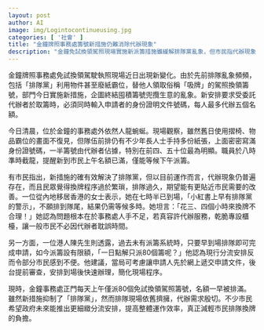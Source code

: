 ```yaml
---
layout: post
author: AI
image: img/Logintocontinueusing.jpg
categories: [ '社會' ]
title: "金鐘牌照事務處籌號新措施仍難消除代辦現象"
description: "金鐘免試換領駕照現場實施新派籌措施雖緩解排隊黨亂象，但市民指代辦現象持續，人龍依舊長，辦理程序繁瑣引不滿。意見認為現場應簡化流程、設立專櫃及推行線上申請，以加快換牌效率，減輕排隊負擔。"
---
```

金鐘牌照事務處免試換領駕駛執照現場近日出現新變化。由於先前排隊亂象頻頻，包括「排隊黨」利用物件甚至廢紙霸位，替他人領取俗稱「吸牌」的駕照換領籌號，部門今日實施新措施，企圖終結囤積籌號兜攬生意的亂象。新安排要求受委託代辦者於取籌時，必須同時輸入申請者的身份證明文件號碼，每人最多代辦五個名額。

今日清晨，位於金鐘的事務處外依然人龍蜿蜒。現場觀察，雖然舊日使用摺椅、物品霸位的畫面不復見，但隊伍前排仍有不少年長人士手持多份紙張，上面密密寫滿身份證號碼，一半籌號由代辦者佔據，特別在前四、五十位最為明顯。職員於八時準時截龍，提醒新到市民上午名額已滿，僅能等候下午派籌。

有市民指出，新措施的確有效解決了排隊黨，但以目前運作而言，代辦現象仍普遍存在，而且民眾覺得換牌程序過於繁瑣，排隊過久，期望能有更貼近市民需要的改善。一位從內地移居香港的女士表示，她在七時半已到場，「小紅書上早有排隊黨的警示」，不願排到隊尾，結果仍需等候多時。她坦言：「花三、四個小時來換牌不合理！」她認為問題根本在於事務處人手不足，若真容許代辦服務，乾脆專設櫃檯，讓一般市民不必因代辦者耽誤時間。

另一方面，一位港人陳先生則透露，過去未有派籌系統時，只要早到場排隊即可完成申請，如今派籌設有限額，「一日點解只派80個籌呢？」他認為現行分流安排反而令部分市民感到不便。他建議，當局可考慮讓申請人先於網上遞交申請文件，後台提前審查，安排到場後快速辦理，簡化現場程序。

現時，金鐘事務處正門每天上午僅派80個免試換領駕照籌號，名額一早被排滿。雖然新措施抑制了「排隊黨」，然而排隊現場依舊擠擁，代辦需求殷切。不少市民希望政府未來能推出更細緻分流安排，提高整體運作效率，真正減輕市民排隊換牌的負擔。